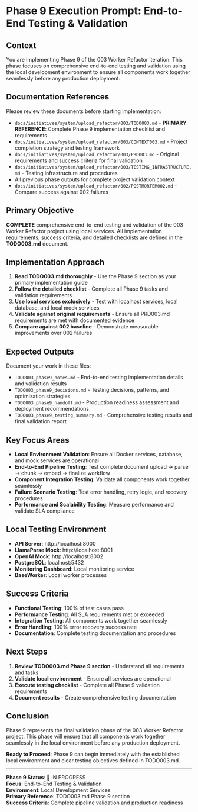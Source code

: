 # Phase 9 Execution Prompt: End-to-End Testing & Validation

## Context
You are implementing Phase 9 of the 003 Worker Refactor iteration. This phase focuses on comprehensive end-to-end testing and validation using the local development environment to ensure all components work together seamlessly before any production deployment.

## Documentation References
Please review these documents before starting implementation:
- `docs/initiatives/system/upload_refactor/003/TODO003.md` - **PRIMARY REFERENCE**: Complete Phase 9 implementation checklist and requirements
- `docs/initiatives/system/upload_refactor/003/CONTEXT003.md` - Project completion strategy and testing framework
- `docs/initiatives/system/upload_refactor/003/PRD003.md` - Original requirements and success criteria for final validation
- `docs/initiatives/system/upload_refactor/003/TESTING_INFRASTRUCTURE.md` - Testing infrastructure and procedures
- All previous phase outputs for complete project validation context
- `docs/initiatives/system/upload_refactor/002/POSTMORTEM002.md` - Compare success against 002 failures

## Primary Objective
**COMPLETE** comprehensive end-to-end testing and validation of the 003 Worker Refactor project using local services. All implementation requirements, success criteria, and detailed checklists are defined in the **TODO003.md** document.

## Implementation Approach
1. **Read TODO003.md thoroughly** - Use the Phase 9 section as your primary implementation guide
2. **Follow the detailed checklist** - Complete all Phase 9 tasks and validation requirements
3. **Use local services exclusively** - Test with localhost services, local database, and local mock services
4. **Validate against original requirements** - Ensure all PRD003.md requirements are met with documented evidence
5. **Compare against 002 baseline** - Demonstrate measurable improvements over 002 failures

## Expected Outputs
Document your work in these files:
- `TODO003_phase9_notes.md` - End-to-end testing implementation details and validation results
- `TODO003_phase9_decisions.md` - Testing decisions, patterns, and optimization strategies
- `TODO003_phase9_handoff.md` - Production readiness assessment and deployment recommendations
- `TODO003_phase9_testing_summary.md` - Comprehensive testing results and final validation report

## Key Focus Areas
- **Local Environment Validation**: Ensure all Docker services, database, and mock services are operational
- **End-to-End Pipeline Testing**: Test complete document upload → parse → chunk → embed → finalize workflow
- **Component Integration Testing**: Validate all components work together seamlessly
- **Failure Scenario Testing**: Test error handling, retry logic, and recovery procedures
- **Performance and Scalability Testing**: Measure performance and validate SLA compliance

## Local Testing Environment
- **API Server**: http://localhost:8000
- **LlamaParse Mock**: http://localhost:8001
- **OpenAI Mock**: http://localhost:8002
- **PostgreSQL**: localhost:5432
- **Monitoring Dashboard**: Local monitoring service
- **BaseWorker**: Local worker processes

## Success Criteria
- **Functional Testing**: 100% of test cases pass
- **Performance Testing**: All SLA requirements met or exceeded
- **Integration Testing**: All components work together seamlessly
- **Error Handling**: 100% error recovery success rate
- **Documentation**: Complete testing documentation and procedures

## Next Steps
1. **Review TODO003.md Phase 9 section** - Understand all requirements and tasks
2. **Validate local environment** - Ensure all services are operational
3. **Execute testing checklist** - Complete all Phase 9 validation requirements
4. **Document results** - Create comprehensive testing documentation

## Conclusion
Phase 9 represents the final validation phase of the 003 Worker Refactor project. This phase will ensure that all components work together seamlessly in the local environment before any production deployment.

**Ready to Proceed**: Phase 9 can begin immediately with the established local environment and clear testing objectives defined in TODO003.md.

---

**Phase 9 Status**: 🔄 IN PROGRESS  
**Focus**: End-to-End Testing & Validation  
**Environment**: Local Development Services  
**Primary Reference**: TODO003.md Phase 9 section  
**Success Criteria**: Complete pipeline validation and production readiness

